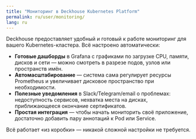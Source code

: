 ```yaml
---
title: "Мониторинг в Deckhouse Kubernetes Platform"
permalink: ru/user/monitoring/
lang: ru
---
```


Deckhouse предоставляет удобный и готовый к работе мониторинг для вашего Kubernetes-кластера. Всё настроено автоматически:

- **Готовые дашборды** в Grafana с графиками по загрузке CPU, памяти, дисков и сети — можно смотреть в разрезе подов, узлов или пространств имён.
- **Автомасштабирование** — система сама регулирует ресурсы Prometheus и увеличивает дисковое пространство при необходимости.
- **Полезные уведомления** в Slack/Telegram/email о проблемах: недоступность сервисов, нехватка места на дисках, приближающееся окончание сертификатов.
- **Простая интеграция** — чтобы начать мониторить своё приложение, достаточно добавить пару аннотаций к Pod или Service.

Всё работает «из коробки» — никакой сложной настройки не требуется.
